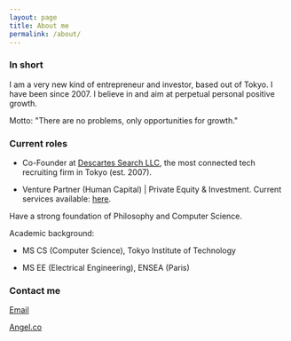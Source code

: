 ```yaml
---
layout: page
title: About me
permalink: /about/
---
```


### In short

I am a very new kind of entrepreneur and investor, based out of Tokyo. I have been since 2007.
I believe in and aim at perpetual personal positive growth.

Motto: "There are no problems, only opportunities for growth." 

### Current roles

- Co-Founder at [Descartes Search LLC](http://descartes-search.com/), the most connected tech recruiting firm in Tokyo (est. 2007).

- Venture Partner (Human Capital) | Private Equity & Investment. Current services available: [here](https://docs.google.com/document/d/1G25Z_W5nZxbsLQMkz4leSds3f5T1MqsTI7NLI1fCK9c/edit?usp=sharing).



Have a strong foundation of Philosophy and Computer Science.

Academic background:

- MS CS (Computer Science), Tokyo Institute of Technology

- MS EE (Electrical Engineering), ENSEA (Paris)


### Contact me

[Email](mailto:gbboy@bunkersofa.com)

[Angel.co](https://angel.co/gbboy)

 
